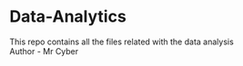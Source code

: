 # Data-Analytics
This repo contains all the files related with the data analysis
<br>
Author - Mr Cyber
